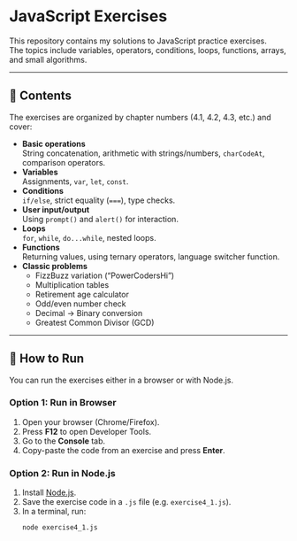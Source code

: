 # JavaScript Exercises

This repository contains my solutions to JavaScript practice exercises.  
The topics include variables, operators, conditions, loops, functions, arrays, and small algorithms.

---

## 📂 Contents

The exercises are organized by chapter numbers (4.1, 4.2, 4.3, etc.) and cover:

- **Basic operations**  
  String concatenation, arithmetic with strings/numbers, `charCodeAt`, comparison operators.
- **Variables**  
  Assignments, `var`, `let`, `const`.
- **Conditions**  
  `if/else`, strict equality (`===`), type checks.
- **User input/output**  
  Using `prompt()` and `alert()` for interaction.
- **Loops**  
  `for`, `while`, `do...while`, nested loops.
- **Functions**  
  Returning values, using ternary operators, language switcher function.
- **Classic problems**  
  - FizzBuzz variation (“PowerCodersHi”)  
  - Multiplication tables  
  - Retirement age calculator  
  - Odd/even number check  
  - Decimal → Binary conversion  
  - Greatest Common Divisor (GCD)

---

## 🚀 How to Run

You can run the exercises either in a browser or with Node.js.

### Option 1: Run in Browser
1. Open your browser (Chrome/Firefox).  
2. Press **F12** to open Developer Tools.  
3. Go to the **Console** tab.  
4. Copy-paste the code from an exercise and press **Enter**.

### Option 2: Run in Node.js
1. Install [Node.js](https://nodejs.org/).  
2. Save the exercise code in a `.js` file (e.g. `exercise4_1.js`).  
3. In a terminal, run:
   ```bash
   node exercise4_1.js
